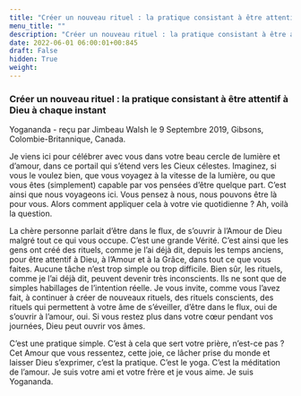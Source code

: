 ```yaml
---
title: "Créer un nouveau rituel : la pratique consistant à être attentif à Dieu à chaque instant"
menu_title: ""
description: "Créer un nouveau rituel : la pratique consistant à être attentif à Dieu à chaque instant"
date: 2022-06-01 06:00:01+00:845
draft: False
hidden: True
weight:
---
```

### Créer un nouveau rituel : la pratique consistant à être attentif à Dieu à chaque instant

Yogananda - reçu par Jimbeau Walsh le 9 Septembre 2019, Gibsons, Colombie-Britannique, Canada.

Je viens ici pour célébrer avec vous dans votre beau cercle de lumière et d’amour, dans ce portail qui s’étend vers les Cieux célestes. Imaginez, si vous le voulez bien, que vous voyagez à la vitesse de la lumière, ou que vous êtes (simplement) capable par vos pensées d’être quelque part. C’est ainsi que nous voyageons ici. Vous pensez à nous, nous pouvons être là pour vous. Alors comment appliquer cela à votre vie quotidienne ? Ah, voilà la question.

La chère personne parlait d’être dans le flux, de s’ouvrir à l’Amour de Dieu malgré tout ce qui vous occupe. C’est une grande Vérité. C’est ainsi que les gens ont créé des rituels, comme je l’ai déjà dit, depuis les temps anciens, pour être attentif à Dieu, à l’Amour et à la Grâce, dans tout ce que vous faites. Aucune tâche n’est trop simple ou trop difficile. Bien sûr, les rituels, comme je l’ai déjà dit, peuvent devenir très inconscients. Ils ne sont que de simples habillages de l’intention réelle. Je vous invite, comme vous l’avez fait, à continuer à créer de nouveaux rituels, des rituels conscients, des rituels qui permettent à votre âme de s’éveiller, d’être dans le flux, oui de s’ouvrir à l’amour, oui. Si vous restez plus dans votre cœur pendant vos journées, Dieu peut ouvrir vos âmes.

C’est une pratique simple. C’est à cela que sert votre prière, n’est-ce pas ? Cet Amour que vous ressentez, cette joie, ce lâcher prise du monde et laisser Dieu s’exprimer, c’est la pratique. C’est le yoga. C’est la méditation de l’amour. Je suis votre ami et votre frère et je vous aime. Je suis Yogananda.
